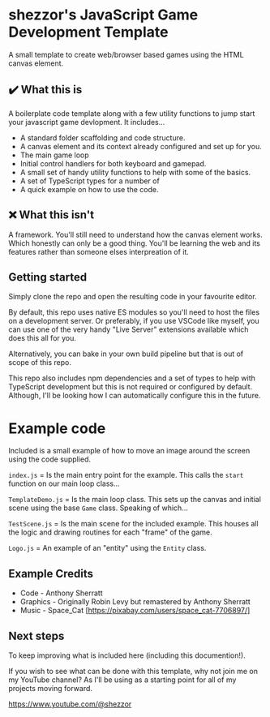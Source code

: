# shezzor's JavaScript Game Development Template

A small template to create web/browser based games using the HTML canvas element.

## ✔️ What this is

A boilerplate code template along with a few utility functions to jump start your
javascript game devlopment. It includes...

- A standard folder scaffolding and code structure.
- A canvas element and its context already configured and set up for you.
- The main game loop
- Initial control handlers for both keyboard and gamepad.
- A small set of handy utility functions to help with some of the basics.
- A set of TypeScript types for a number of
- A quick example on how to use the code.

## ❌ What this isn't

A framework. You'll still need to understand how the canvas element works. Which honestly
can only be a good thing. You'll be learning the web and its features rather than someone
elses interpreation of it.

## Getting started

Simply clone the repo and open the resulting code in your favourite editor.

By default, this repo uses native ES modules so you'll need to host the files on a
development server. Or preferably, if you use VSCode like myself, you can use one of the
very handy "Live Server" extensions available which does this all for you.

Alternatively, you can bake in your own build pipeline but that is out of scope of this
repo.

This repo also includes npm dependencies and a set of types to help with TypeScript
development but this is not required or configured by default. Although, I'll be looking
how I can automatically configure this in the future.

# Example code

Included is a small example of how to move an image around the screen using the code
supplied.

`index.js` = Is the main entry point for the example. This calls the `start` function
on our main loop class...

`TemplateDemo.js` = Is the main loop class. This sets up the canvas and initial scene
using the base `Game` class. Speaking of which...

`TestScene.js` = Is the main scene for the included example. This houses all the logic
and drawing routines for each "frame" of the game.

`Logo.js` = An example of an "entity" using the `Entity` class.

## Example Credits

- Code - Anthony Sherratt
- Graphics - Originally Robin Levy but remastered by Anthony Sherratt
- Music - Space_Cat [https://pixabay.com/users/space_cat-7706897/]

## Next steps

To keep improving what is included here (including this documention!).

If you wish to see what can be done with this template, why not join me on my YouTube
channel? As I'll be using as a starting point for all of my projects moving forward.

https://www.youtube.com/@shezzor
